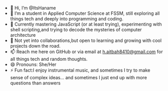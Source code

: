 - 👋 Hi, I’m @ItsHaname
- 👀  I’m a student in Applied Computer Science at FSSM, still exploring all things tech and deeply into programming and coding.
- 🌱 Currently mastering JavaScript (or at least trying), experimenting with shell scripting,and trying to decode the mysteries of computer architecture
- 💞️  Not yet into collaborations,but open to learning and growing with cool projects down the road.
- 📫  Reach me here on GitHub or  via email at h.aitbah8410@gmail.com for all things tech and random thoughts.
- 😄 Pronouns: She/Her
- ⚡ Fun fact:I enjoy instrumental music, and sometimes I try to make sense of complex ideas… and sometimes I just end up with more questions than answers

<!---
ItsHaname/ItsHaname is a ✨ special ✨ repository because its `README.md` (this file) appears on your GitHub profile.
You can click the Preview link to take a look at your changes.
--->
